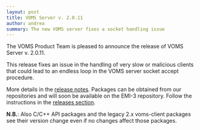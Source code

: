 ```yaml
---
layout: post
title: VOMS Server v. 2.0.11 
author: andrea
summary: The new VOMS server fixes a socket handling issue
---
```


The VOMS Product Team is pleased to announce the release of VOMS Server v. 2.0.11.

This release fixes an issue in the handling of very slow or malicious clients
that could lead to an endless loop in the VOMS server socket accept procedure.

More details in the [release notes][rel-notes-server].  Packages can be obtained from our
repositories and will soon be available on the EMI-3 repository. Follow the
instructions in the [releases section][releases].

**N.B.**: Also C/C++ API packages and the legacy 2.x voms-client packages see their version change
even if no changes affect those packages. 

[rel-notes-server]: {{site.baseurl}}/release-notes/voms-server/2.0.11
[releases]: {{site.baseurl}}/releases.html
